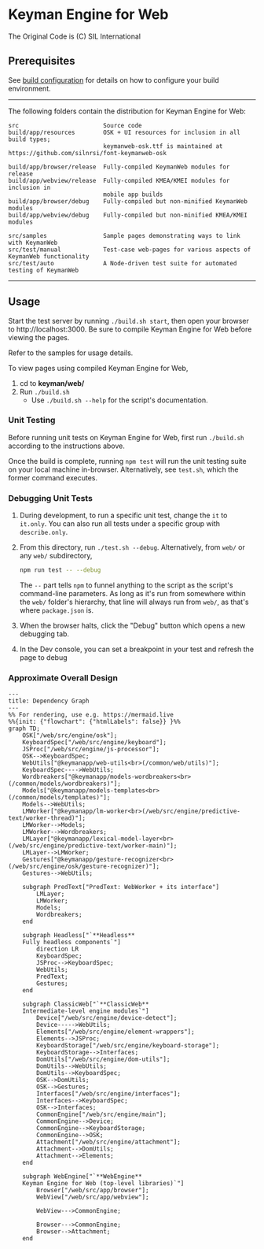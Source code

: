 # Keyman Engine for Web
The Original Code is (C) SIL International

## Prerequisites
See [build configuration](../docs/build/index.md) for details on how to
configure your build environment.

**********************************************************************

The following folders contain the distribution for Keyman Engine for Web:

```text
src                        Source code
build/app/resources        OSK + UI resources for inclusion in all build types;
                           keymanweb-osk.ttf is maintained at https://github.com/silnrsi/font-keymanweb-osk

build/app/browser/release  Fully-compiled KeymanWeb modules for release
build/app/webview/release  Fully-compiled KMEA/KMEI modules for inclusion in
                           mobile app builds
build/app/browser/debug    Fully-compiled but non-minified KeymanWeb modules
build/app/webview/debug    Fully-compiled but non-minified KMEA/KMEI modules

src/samples                Sample pages demonstrating ways to link with KeymanWeb
src/test/manual            Test-case web-pages for various aspects of KeymanWeb functionality
src/test/auto              A Node-driven test suite for automated testing of KeymanWeb
```

**********************************************************************

## Usage

Start the test server by running `./build.sh start`, then open
your browser to http://localhost:3000. Be sure to compile Keyman Engine
for Web before viewing the pages.

Refer to the samples for usage details.

To view pages using compiled Keyman Engine for Web,

1. cd to **keyman/web/**
2. Run `./build.sh`
   - Use `./build.sh --help` for the script's documentation.

### Unit Testing

Before running unit tests on Keyman Engine for Web, first run `./build.sh`
according to the instructions above.

Once the build is complete, running `npm test` will run the unit testing suite
on your local machine in-browser. Alternatively, see `test.sh`, which
the former command executes.

### Debugging Unit Tests

1. During development, to run a specific unit test, change the `it` to
   `it.only`. You can also run all tests under a specific group with
   `describe.only`.
2. From this directory, run `./test.sh --debug`. Alternatively, from
   `web/` or any `web/` subdirectory,

   ```bash
   npm run test -- --debug
   ```

   The `--` part tells `npm` to funnel anything to the script as the script's
   command-line parameters. As long as it's run from somewhere within the `web/`
   folder's hierarchy, that line will always run from `web/`, as that's where
   `package.json` is.

3. When the browser halts, click the "Debug" button which opens a new debugging
   tab.
4. In the Dev console, you can set a breakpoint in your test and refresh the
   page to debug

### Approximate Overall Design

```mermaid
---
title: Dependency Graph
---
%% For rendering, use e.g. https://mermaid.live
%%{init: {"flowchart": {"htmlLabels": false}} }%%
graph TD;
    OSK["/web/src/engine/osk"];
    KeyboardSpec["/web/src/engine/keyboard"];
    JSProc["/web/src/engine/js-processor"];
    OSK-->KeyboardSpec;
    WebUtils["@keymanapp/web-utils<br>(/common/web/utils)"];
    KeyboardSpec---->WebUtils;
    Wordbreakers["@keymanapp/models-wordbreakers<br>(/common/models/wordbreakers)"];
    Models["@keymanapp/models-templates<br>(/common/models/templates)"];
    Models-->WebUtils;
    LMWorker["@keymanapp/lm-worker<br>(/web/src/engine/predictive-text/worker-thread)"];
    LMWorker-->Models;
    LMWorker-->Wordbreakers;
    LMLayer["@keymanapp/lexical-model-layer<br>(/web/src/engine/predictive-text/worker-main)"];
    LMLayer-->LMWorker;
    Gestures["@keymanapp/gesture-recognizer<br>(/web/src/engine/osk/gesture-recognizer)"];
    Gestures-->WebUtils;

    subgraph PredText["PredText: WebWorker + its interface"]
        LMLayer;
        LMWorker;
        Models;
        Wordbreakers;
    end

    subgraph Headless["`**Headless**
    Fully headless components`"]
        direction LR
        KeyboardSpec;
        JSProc-->KeyboardSpec;
        WebUtils;
        PredText;
        Gestures;
    end

    subgraph ClassicWeb["`**ClassicWeb**
    Intermediate-level engine modules`"]
        Device["/web/src/engine/device-detect"];
        Device----->WebUtils;
        Elements["/web/src/engine/element-wrappers"];
        Elements-->JSProc;
        KeyboardStorage["/web/src/engine/keyboard-storage"];
        KeyboardStorage-->Interfaces;
        DomUtils["/web/src/engine/dom-utils"];
        DomUtils-->WebUtils;
        DomUtils-->KeyboardSpec;
        OSK-->DomUtils;
        OSK-->Gestures;
        Interfaces["/web/src/engine/interfaces"];
        Interfaces-->KeyboardSpec;
        OSK-->Interfaces;
        CommonEngine["/web/src/engine/main"];
        CommonEngine-->Device;
        CommonEngine-->KeyboardStorage;
        CommonEngine-->OSK;
        Attachment["/web/src/engine/attachment"];
        Attachment-->DomUtils;
        Attachment-->Elements;
    end

    subgraph WebEngine["`**WebEngine**
    Keyman Engine for Web (top-level libraries)`"]
        Browser["/web/src/app/browser"];
        WebView["/web/src/app/webview"];

        WebView--->CommonEngine;

        Browser--->CommonEngine;
        Browser-->Attachment;
    end
```
